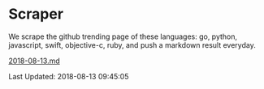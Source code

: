# Scraper

We scrape the github trending page of these languages: go, python, javascript, swift, objective-c, ruby, and push a markdown result everyday.

[2018-08-13.md](https://github.com/henson/Scraper/blob/master/2018-08-13.md)

Last Updated: 2018-08-13 09:45:05